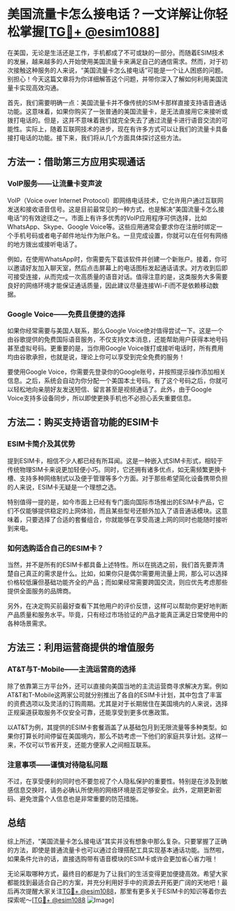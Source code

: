 # 美国流量卡怎么接电话？一文详解让你轻松掌握[[TG💪+ @esim1088](https://t.me/s/esim1088)]

在美国，无论是生活还是工作，手机都成了不可或缺的一部分。而随着ESIM技术的发展，越来越多的人开始使用美国流量卡来满足自己的通信需求。然而，对于初次接触这种服务的人来说，“美国流量卡怎么接电话”可能是一个让人困惑的问题。别担心！今天这篇文章将为你详细解答这个问题，并带你深入了解如何利用美国流量卡实现高效沟通。

首先，我们需要明确一点：美国流量卡并不像传统的SIM卡那样直接支持语音通话功能。这意味着，如果你购买了一张普通的美国流量卡，是无法直接用它来接听或拨打电话的。但是，这并不意味着我们就完全失去了通过流量卡进行语音交流的可能性。实际上，随着互联网技术的进步，现在有许多方式可以让我们的流量卡具备接打电话的功能。接下来，我们将从几个方面具体探讨这些方法。

## 方法一：借助第三方应用实现通话

### VoIP服务——让流量卡变声波

VoIP（Voice over Internet Protocol）即网络电话技术，它允许用户通过互联网发送和接收语音信号。这是目前最常见的一种方式，也是解决“美国流量卡怎么接电话”的有效途径之一。市面上有许多优秀的VoIP应用程序可供选择，比如WhatsApp、Skype、Google Voice等。这些应用通常会要求你在注册时绑定一个手机号码或者电子邮件地址作为账户名。一旦完成设置，你就可以在任何有网络的地方拨出或接听电话了。

例如，在使用WhatsApp时，你需要先下载该软件并创建一个新账户。接着，你可以邀请好友加入聊天室，然后点击屏幕上的电话图标发起通话请求。对方收到后即可接受连接，从而完成一次高质量的语音对话。值得注意的是，这类服务大多需要良好的网络环境才能保证通话质量，因此建议尽量连接Wi-Fi而不是依赖移动数据。

### Google Voice——免费且便捷的选择

如果你经常需要与美国人联系，那么Google Voice绝对值得尝试一下。这是一个由谷歌提供的免费国际语音服务，不仅支持文本消息，还能帮助用户获得本地号码甚至虚拟号码。更重要的是，当你用Google Voice拨打或接听电话时，所有费用均由谷歌承担，也就是说，理论上你可以享受到完全免费的服务！

要使用Google Voice，你需要先登录你的Google账号，并按照提示操作添加相关信息。之后，系统会自动为你分配一个美国本土号码。有了这个号码之后，你就可以轻松地向亲朋好友发送短信、留言甚至是视频通话了。此外，由于Google Voice支持多设备同步，所以即使更换手机也不必担心丢失重要信息。

## 方法二：购买支持语音功能的ESIM卡

### ESIM卡简介及其优势

提到ESIM卡，相信不少人都已经有所耳闻。这是一种嵌入式SIM卡形式，相较于传统物理SIM卡来说更加轻便小巧。同时，它还拥有诸多优点，如无需频繁更换卡槽、支持多种网络制式以及便于管理等多个方面。对于那些希望简化设备携带负担的人来说，ESIM卡无疑是一个理想之选。

特别值得一提的是，如今市面上已经有专门面向国际市场推出的ESIM卡产品，它们不仅能够提供稳定的上网体验，而且某些型号还额外加入了语音通话模块。这意味着，只要选择了合适的套餐组合，你就能够在享受高速上网的同时也能随时接听到来电。

### 如何选购适合自己的ESIM卡？

当然，并不是所有的ESIM卡都具备上述特性。所以在挑选之前，我们首先要弄清楚自己真正的需求是什么。比如，如果你只是偶尔需要用流量上网，那么可以选择价格较低廉但基础功能齐全的产品；而如果经常需要跨国交流，则应优先考虑那些提供全面服务的品牌商。

另外，在决定购买前最好查看下其他用户的评价反馈，这样可以帮助你更好地判断产品质量和服务水平。毕竟，只有经过市场验证的产品才能真正满足日常使用中的各种场景需求。

## 方法三：利用运营商提供的增值服务

### AT&T与T-Mobile——主流运营商的选择

除了依靠第三方平台外，还可以直接向美国当地的主流运营商寻求解决方案。例如AT&T和T-Mobile这两家公司就分别推出了各自的ESIM卡计划，其中包含了丰富的资费选项以及灵活的订购周期。尤其是对于长期居住在美国境内的人来说，选择正规渠道获取服务不仅安全可靠，还能享受到更多优惠政策。

以AT&T为例，其提供的ESIM卡套餐涵盖了从基础包月到无限流量等多种类型。如果你打算长时间停留在美国境内，那么不妨考虑一下他们的家庭共享计划。这样一来，不仅可以节省开支，还能方便家人之间相互联系。

### 注意事项——谨慎对待隐私问题

不过，在享受便利的同时也不要忽视了个人隐私保护的重要性。特别是在涉及到敏感信息交换时，请务必确认所使用的网络环境是否足够安全。此外，定期更新密码、避免泄露个人信息也是非常重要的防范措施。

## 总结

综上所述，“美国流量卡怎么接电话”其实并没有想象中那么复杂。只要掌握了正确的方法，即使是普通流量卡也可以通过合理搭配工具实现基本通话功能。当然啦，如果条件允许的话，直接选购带有语音模块的ESIM卡或许会更加省心省力哦！

无论采取哪种方式，最终目的都是为了让我们的生活变得更加便捷高效。希望大家都能找到最适合自己的方案，并充分利用好手中的资源去开拓更广阔的天地吧！最后再次提醒大家关注[TG💪+ @esim1088](https://t.me/s/esim1088)，那里有更多关于ESIM卡的知识等着你去探索呢～[[TG💪+ @esim1088](https://t.me/s/esim1088) ![Image](https://i.postimg.cc/4NQfJmqS/Snipaste-2025-05-13-00-14-12.png)]
